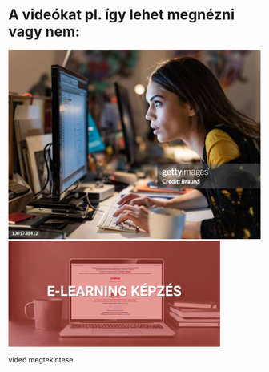 # A videókat pl. így lehet megnézni vagy nem:  

![alt text](gettyimages-1301738412-612x612.jpg)  
![alt text](E-learning.png)  
  
videó megtekintese 